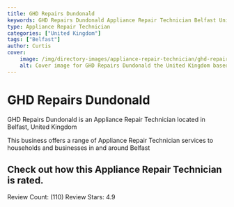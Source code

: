 ```yaml
---
title: GHD Repairs Dundonald
keywords: GHD Repairs Dundonald Appliance Repair Technician Belfast United Kingdom 
type: Appliance Repair Technician 
categories: ["United Kingdom"]
tags: ["Belfast"]
author: Curtis
cover:
    image: /img/directory-images/appliance-repair-technician/ghd-repairs-dundonald.webp
    alt: Cover image for GHD Repairs Dundonald the United Kingdom based Appliance Repair Technician servicing Belfast 
---
```


# GHD Repairs Dundonald
GHD Repairs Dundonald is an Appliance Repair Technician located in Belfast, United Kingdom

This business offers a range of Appliance Repair Technician services to households and businesses in and around Belfast

## Check out how this Appliance Repair Technician is rated.
Review Count: (110)
Review Stars: 4.9
